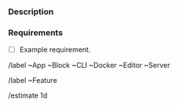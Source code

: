 ### Description

<!-- Add a textual description of the missing functionality. -->
<!-- Please add screenshots if relevant. 🙂  -->

### Requirements

<!-- A checklist overview of what needs to be done to complete the feature -->

- [ ] Example requirement.

<!--
If relevant, add an example API request and response.

**Request**

```http
HTTP/1.1 PUT /api
Content-Type: application/json

{

}
```

**Response**

```http
200 OK HTTP/1.1
Content-Type: application/json

{

}
```
-->

<!-- Remove the labels that don’t apply. -->

/label ~App ~Block ~CLI ~Docker ~Editor ~Server

/label ~Feature

/estimate 1d
